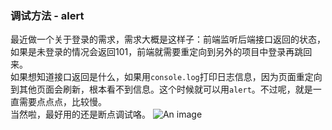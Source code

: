 ### 调试方法 - alert
  最近做一个关于登录的需求，需求大概是这样子：前端监听后端接口返回的状态，如果是未登录的情况会返回101，前端就需要重定向到另外的项目中登录再跳回来。  
  如果想知道接口返回是什么，如果用`console.log`打印日志信息，因为页面重定向到其他页面会刷新，根本看不到信息。这个时候就可以用`alert`。不过呢，就是一直需要点点点，比较慢。  
  当然啦，最好用的还是断点调试咯。
  ![An image]($withBase('/foo.png'))
